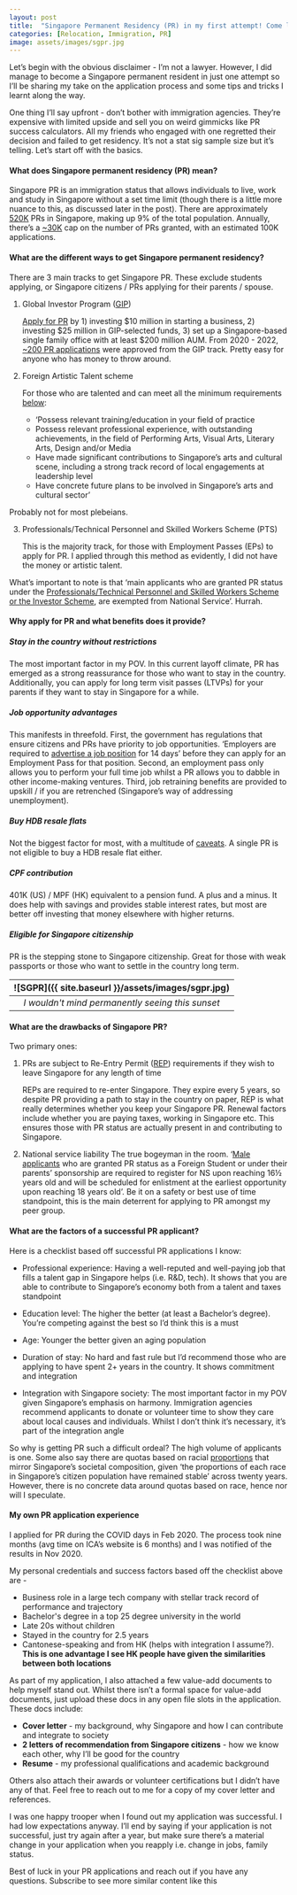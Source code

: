 ```yaml
---
layout: post
title:  "Singapore Permanent Residency (PR) in my first attempt! Come learn the secrets"
categories: [Relocation, Immigration, PR]
image: assets/images/sgpr.jpg
---
```

Let’s begin with the obvious disclaimer - I’m not a lawyer. However, I did manage to become a Singapore permanent resident in just one attempt so I’ll be sharing my take on the application process and some tips and tricks I learnt along the way.

One thing I’ll say upfront - don’t bother with immigration agencies. They’re expensive with limited upside and sell you on weird gimmicks like PR success calculators. All my friends who engaged with one regretted their decision and failed to get residency. It’s not a stat sig sample size but it’s telling. Let’s start off with the basics.

#### What does Singapore permanent residency (PR) mean?

Singapore PR is an immigration status that allows individuals to live, work and study in Singapore without a set time limit (though there is a little more nuance to this, as discussed later in the post). There are approximately [520K](https://www.singstat.gov.sg/find-data/search-by-theme/population/population-and-population-structure/latest-data) PRs in Singapore, making up 9% of the total population. Annually, there’s a [~30K](https://en.wikipedia.org/wiki/Permanent_residency_in_Singapore) cap on the number of PRs granted, with an estimated 100K applications.


#### What are the different ways to get Singapore permanent residency?

There are 3 main tracks to get Singapore PR. These exclude students applying, or Singapore citizens / PRs applying for their parents / spouse.

1. Global Investor Program ([GIP](https://www.edb.gov.sg/en/how-we-help/global-investor-programme.html))

    [Apply for PR](https://www.channelnewsasia.com/business/singapore-global-investor-programme-higher-investment-quantum-3317416) by 1) investing $10 million in starting a business, 2) investing $25 million in GIP-selected funds, 3) set up a Singapore-based single family office with at least $200 million AUM. From 2020 - 2022, [~200 PR applications](https://www.channelnewsasia.com/singapore/about-200-individuals-granted-pr-status-through-global-investor-programme-3298491) were approved from the GIP track. Pretty easy for anyone who has money to throw around.

2. Foreign Artistic Talent scheme

    For those who are talented and can meet all the minimum requirements [below](https://www.nac.gov.sg/support/capability-development/leadership-career-and-artistic-development/foreign-artistic-talent-scheme-(forarts)):
    + ‘Possess relevant training/education in your field of practice
    + Possess relevant professional experience, with outstanding achievements, in the field of Performing Arts, Visual Arts, Literary Arts, Design and/or Media
    + Have made significant contributions to Singapore’s arts and cultural scene, including a strong track record of local engagements at leadership level
    + Have concrete future plans to be involved in Singapore’s arts and cultural sector’
 
 Probably not for most plebeians.

3. Professionals/Technical Personnel and Skilled Workers Scheme (PTS)

    This is the majority track, for those with Employment Passes (EPs) to apply for PR. I applied through this method as evidently, I did not have the money or artistic talent.

What’s important to note is that ‘main applicants who are granted PR status under the [Professionals/Technical Personnel and Skilled Workers Scheme or the Investor Scheme](https://www.ica.gov.sg/reside/PR/apply), are exempted from National Service’. Hurrah.

#### Why apply for PR and what benefits does it provide?


##### Stay in the country without restrictions
The most important factor in my POV. In this current layoff climate, PR has emerged as a strong reassurance for those who want to stay in the country. Additionally, you can apply for long term visit passes (LTVPs) for your parents if they want to stay in Singapore for a while.


##### Job opportunity advantages
This manifests in threefold. First, the government has regulations that ensure citizens and PRs have priority to job opportunities. ‘Employers are required to [advertise a job position](https://www.mom.gov.sg/faq/employment-pass/what-changes-to-my-job-advertisement-in-jobs-bank-will-require-me-to-extend-it-for-another-14-days-before-i-can-apply-for-an-ep) for 14 days’ before they can apply for an Employment Pass for that position. Second, an employment pass only allows you to perform your full time job whilst a PR allows you to dabble in other income-making ventures. Third, job retraining benefits are provided to upskill / if you are retrenched (Singapore’s way of addressing unemployment).


##### Buy HDB resale flats
Not the biggest factor for most, with a multitude of [caveats](https://www.propertyguru.com.sg/property-guides/how-do-singapore-permanent-residents-buy-a-hdb-flat-9914). A single PR is not eligible to buy a HDB resale flat either.

##### CPF contribution
401K (US) / MPF (HK) equivalent to a pension fund. A plus and a minus. It does help with savings and provides stable interest rates, but most are better off investing that money elsewhere with higher returns.

##### Eligible for Singapore citizenship
PR is the stepping stone to Singapore citizenship. Great for those with weak passports or those who want to settle in the country long term.

| ![SGPR]({{ site.baseurl }}/assets/images/sgpr.jpg)
|:--:| 
|  *I wouldn't mind permanently seeing this sunset*  |

#### What are the drawbacks of Singapore PR?

Two primary ones:

1. PRs are subject to Re-Entry Permit ([REP](https://www.ica.gov.sg/reside/PR/apply-REP)) requirements if they wish to leave Singapore for any length of time

    REPs are required to re-enter Singapore. They expire every 5 years, so despite PR providing a path to stay in the country on paper, REP is what really determines whether you keep your Singapore PR. Renewal factors include whether you are paying taxes, working in Singapore etc. This ensures those with PR status are actually present in and contributing to Singapore.

2. National service liability
    The true bogeyman in the room. ‘[Male applicants](https://www.ica.gov.sg/reside/PR/apply) who are granted PR status as a Foreign Student or under their parents’ sponsorship are required to register for NS upon reaching 16½ years old and will be scheduled for enlistment at the earliest opportunity upon reaching 18 years old’. Be it on a safety or best use of time standpoint, this is the main deterrent for applying to PR amongst my peer group.

#### What are the factors of a successful PR applicant?

Here is a checklist based off successful PR applications I know:

+ Professional experience: Having a well-reputed and well-paying job that fills a talent gap in Singapore helps (i.e. R&D, tech). It shows that you are able to contribute to Singapore’s economy both from a talent and taxes standpoint

+ Education level: The higher the better (at least a Bachelor’s degree). You’re competing against the best so I’d think this is a must

+ Age: Younger the better given an aging population

+ Duration of stay: No hard and fast rule but I’d recommend those who are applying to have spent 2+ years in the country. It shows commitment and integration

+ Integration with Singapore society: The most important factor in my POV given Singapore’s emphasis on harmony. Immigration agencies recommend applicants to donate or volunteer time to show they care about local causes and individuals. Whilst I don’t think it’s necessary, it’s part of the integration angle

So why is getting PR such a difficult ordeal? The high volume of applicants is one. Some also say there are quotas based on racial [proportions](https://www.gov.sg/article/what-are-the-racial-proportions-among-singapore-citizens) that mirror Singapore’s societal composition, given ‘the proportions of each race in Singapore’s citizen population have remained stable’ across twenty years. However, there is no concrete data around quotas based on race, hence nor will I speculate.

#### My own PR application experience

I applied for PR during the COVID days in Feb 2020. The process took nine months (avg time on ICA’s website is 6 months) and I was notified of the results in Nov 2020.

My personal credentials and success factors based off the checklist above are -
+ Business role in a large tech company with stellar track record of performance and trajectory
+ Bachelor's degree in a top 25 degree university in the world
+ Late 20s without children
+ Stayed in the country for 2.5 years
+ Cantonese-speaking and from HK (helps with integration I assume?). **This is one advantage I see HK people have given the similarities between both locations**

As part of my application, I also attached a few value-add documents to help myself stand out. Whilst there isn’t a formal space for value-add documents, just upload these docs in any open file slots in the application. These docs include:
+ **Cover letter** - my background, why Singapore and how I can contribute and integrate to society
+ **2 letters of recommendation from Singapore citizens** - how we know each other, why I’ll be good for the country
+ **Resume** - my professional qualifications and academic background

Others also attach their awards or volunteer certifications but I didn’t have any of that. Feel free to reach out to me for a copy of my cover letter and references. 

I was one happy trooper when I found out my application was successful. I had low expectations anyway. I’ll end by saying if your application is not successful, just try again after a year, but make sure there’s a material change in your application when you reapply i.e. change in jobs, family status. 

Best of luck in your PR applications and reach out if you have any questions. Subscribe to see more similar content like this
